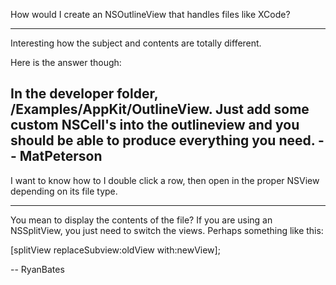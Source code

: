 How would I create an NSOutlineView that handles files like XCode?

----

Interesting how the subject and contents are totally different.

Here is the answer though:

In the developer folder, /Examples/AppKit/OutlineView. Just add some custom NSCell's into the outlineview and you should be able to produce everything you need. -- MatPeterson
----
I want to know how to I double click a row, then open in the proper NSView depending on its file type.

----

You mean to display the contents of the file? If you are using an NSSplitView, you just need to switch the views. Perhaps something like this:

    
[splitView replaceSubview:oldView with:newView];


-- RyanBates
